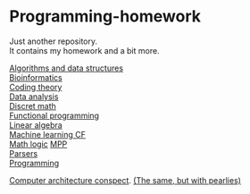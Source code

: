 # Programming-homework
Just another repository.<br>
It contains my homework and a bit more.<br>

[Algorithms and data structures](labs/AlgoLabs)<br>
[Bioinformatics](bioinformatics)<br>
[Coding theory](coding_theory)<br>
[Data analysis](data_analysis)<br>
[Discret math](labs/DMLabs)<br>
[Functional programming](FP)<br>
[Linear algebra](labs/LinAlLabs)<br>
[Machine learning CF](ML)<br>
[Math logic](https://github.com/Xagen37/Projects/tree/master/proof_rebuilder)
[MPP](MPP)<br>
[Parsers](translation_methods)<br>
[Programming](programming_homework)<br>

[Computer architecture conspect](conspectuses/Computer_architecture.pdf). 
[(The same, but with pearlies)](https://docs.google.com/document/d/1lAgR7urtgu8xBsn-nue1H9uq4h6_gtPxQ5rW5eTOk28/edit?usp=sharing)
